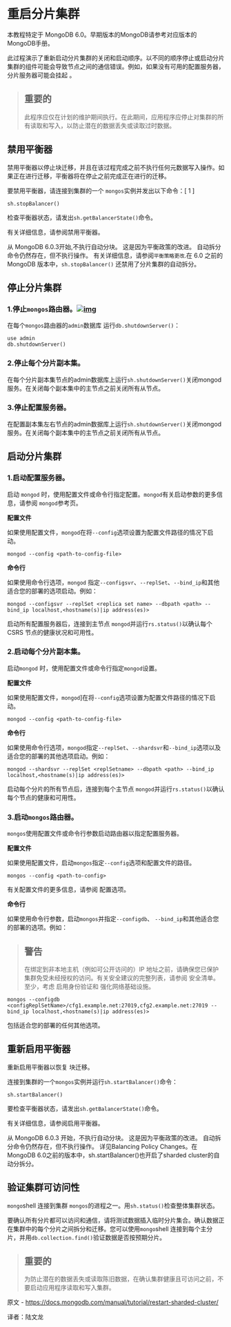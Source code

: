 # 重启分片集群

本教程特定于 MongoDB 6.0。早期版本的MongoDB请参考对应版本的MongoDB手册。

此过程演示了重新启动分片集群的关闭和启动顺序。以不同的顺序停止或启动分片集群的组件可能会导致节点之间的通信错误。例如，如果没有可用的配置服务器，分片服务器可能会挂起 。



>## 重要的
>
>此程序应仅在计划的维护期间执行。在此期间，应用程序应停止对集群的所有读取和写入，以防止潜在的数据丢失或读取过时数据。



## 禁用平衡器

禁用平衡器以停止块迁移，并且在该过程完成之前不执行任何元数据写入操作。如果正在进行迁移，平衡器将在停止之前完成正在进行的迁移。

要禁用平衡器，请连接到集群的一个 `mongos`实例并发出以下命令：[ 1 ]

```shell
sh.stopBalancer()
```



检查平衡器状态，请发出`sh.getBalancerState()`命令。

有关详细信息，请参阅禁用平衡器。

从 MongoDB 6.0.3开始,不执行自动分块。 这是因为平衡政策的改进。 自动拆分命令仍然存在，但不执行操作。 有关详细信息，请参阅`平衡策略更改`.在 6.0 之前的 MongoDB 版本中，`sh.stopBalancer()` 还禁用了分片集群的自动拆分。

## 停止分片集群

### 1.停止`mongos`路由器。[![img](https://www.mongodb.com/docs/manual/assets/link.svg)](https://www.mongodb.com/docs/manual/tutorial/restart-sharded-cluster/#stop-mongos-routers)

在每个`mongos`路由器的`admin`数据库 运行`db.shutdownServer()`：

```shell
use admin
db.shutdownServer()
```



### 2.停止每个分片副本集。

在每个分片副本集节点的admin数据库上运行`sh.shutdownServer()`关闭mongod服务。在关闭每个副本集中的主节点之前关闭所有从节点。



### 3.停止配置服务器。

在配置副本集左右节点的admin数据库上运行`sh.shutdownServer()`关闭mongod服务。在关闭每个副本集中的主节点之前关闭所有从节点。



## 启动分片集群



### 1.启动配置服务器。

启动 `mongod` 时，使用配置文件或命令行指定配置。`mongod`有关启动参数的更多信息，请参阅 `mongod`参考页。

**配置文件**

如果使用配置文件，`mongod`在将`--config`选项设置为配置文件路径的情况下启动。

```shell
mongod --config <path-to-config-file>
```



**命令行**

如果使用命令行选项，`mongod` 指定`--configsvr`、`--replSet`、`--bind_ip`和其他适合您的部署的选项启动。例如：

```shell
mongod --configsvr --replSet <replica set name> --dbpath <path> --bind_ip localhost,<hostname(s)|ip address(es)>
```

启动所有配置服务器后，连接到主节点 `mongod`并运行`rs.status()`以确认每个 CSRS 节点的健康状况和可用性。



### 2.启动每个分片副本集。

启动`mongod` 时，使用配置文件或命令行指定`mongod`设置。

**配置文件**

如果使用配置文件，`mongod`]在将`--config`选项设置为配置文件路径的情况下启动。

```shell
mongod --config <path-to-config-file>
```



**命令行**

如果使用命令行选项，`mongod`指定`--replSet`、`--shardsvr`和`--bind_ip`选项以及适合您的部署的其他选项启动。例如：

```shell
mongod --shardsvr --replSet <replSetname> --dbpath <path> --bind_ip localhost,<hostname(s)|ip address(es)>
```

启动每个分片的所有节点后，连接到每个主节点 `mongod`并运行`rs.status()`以确认每个节点的健康和可用性。



### 3.启动`mongos`路由器。

`mongos`使用配置文件或命令行参数启动路由器以指定配置服务器。

**配置文件**

如果使用配置文件，启动`mongos`指定`--config`选项和配置文件的路径。

```shell
mongos --config <path-to-config>
```



有关配置文件的更多信息，请参阅 配置选项。

**命令行**

如果使用命令行参数，启动`mongos`并指定`--configdb`、 `--bind_ip`和其他适合您的部署的选项。例如：

>## 警告
>
>在绑定到非本地主机（例如可公开访问的）IP 地址之前，请确保您已保护集群免受未经授权的访问。有关安全建议的完整列表，请参阅 安全清单。至少，考虑 启用身份验证和 强化网络基础设施。

```shell
mongos --configdb <configReplSetName>/cfg1.example.net:27019,cfg2.example.net:27019 --bind_ip localhost,<hostname(s)|ip address(es)>
```



包括适合您的部署的任何其他选项。

## 重新启用平衡器

重新启用平衡器以恢复 块迁移。

连接到集群的一个`mongos`实例并运行`sh.startBalancer()`命令：

```shell
sh.startBalancer()
```



要检查平衡器状态，请发出`sh.getBalancerState()`命令。

有关详细信息，请参阅启用平衡器。

从 MongoDB 6.0.3 开始，不执行自动分块。 这是因为平衡政策的改进。 自动拆分命令仍然存在，但不执行操作。 详见Balancing Policy Changes。在MongoDB 6.0之前的版本中，sh.startBalancer()也开启了sharded cluster的自动分拆分。

## 验证集群可访问性

`mongo`shell 连接到集群 `mongos`的进程之一。用`sh.status()`检查整体集群状态。

要确认所有分片都可以访问和通信，请将测试数据插入临时分片集合。确认数据正在集群中的每个分片之间拆分和迁移。您可以使用`mongo`shell 连接到每个主分片，并用`db.collection.find()`验证数据是否按预期分片。

>## 重要的
>
>为防止潜在的数据丢失或读取陈旧数据，在确认集群健康且可访问之前，不要启动应用程序读取和写入集群。



原文 -  https://docs.mongodb.com/manual/tutorial/restart-sharded-cluster/

译者：陆文龙

